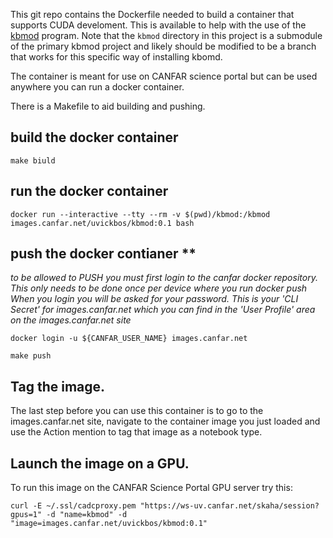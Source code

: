 
This git repo contains the Dockerfile needed to build a container that supports CUDA develoment.  This is 
available to help with the use of the [kbmod](https://github.com/dirac-institute/kbmod) program.   Note that the `kbmod` directory in this project is a submodule of the primary kbmod project and likely should be modified to be a branch that works for this specific way of installing kbomd. 

The container is meant for use on CANFAR science portal but can be used anywhere you can run a docker container.

There is a Makefile to aid building and pushing.

## build the docker container 
`make biuld`

## run  the docker container 
`docker run --interactive --tty --rm -v $(pwd)/kbmod:/kbmod images.canfar.net/uvickbos/kbmod:0.1 bash `

## push the docker contianer **
*to be allowed to PUSH you must first login to the canfar docker repository. This only needs to be done once per device where you run docker push
When you login you will be asked for your password.  This is your 'CLI Secret' for images.canfar.net which you can find in the 'User Profile' area on the images.canfar.net site*

`docker login -u ${CANFAR_USER_NAME} images.canfar.net `

`make push`

## Tag the image.
The last step before you can use this container is to go to the images.canfar.net site, navigate to the container image you just loaded and use the Action mention to tag that image as a notebook type.

## Launch the image on a GPU.  
To run this image on the CANFAR Science Portal GPU server try this:

`curl -E ~/.ssl/cadcproxy.pem "https://ws-uv.canfar.net/skaha/session?gpus=1" -d "name=kbmod" -d "image=images.canfar.net/uvickbos/kbmod:0.1"`





